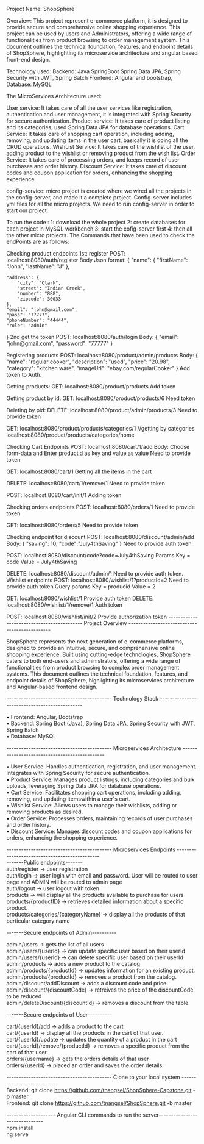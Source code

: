 Project Name: ShopSphere

Overview:
This project represent e-commerce platform, it is designed to provide secure and comprehensive online shopping experience. This project can be used by users and Administrators, offering a wide range of functionalities from product browsing to order management system. This document outlines the technical foundation, features, and endpoint details of ShopSphere, highlighting its microservice architecture and angular based front-end design. 

Technology used:
Backend: Java SpringBoot Spring Data JPA, Spring Security with JWT, Spring Batch
Frontend: Angular and bootstrap,
Database: MySQL

The MicroServices Architecture used:

User service: It takes care of all the user services like registration, authentication and user management, it is integrated with Spring Security for secure authentication. 
Product service: It takes care of product listing and its categories, used Spring Data JPA for database operations.
Cart Service:  It takes care of shopping cart operation, including adding, removing, and updating items in the user cart, basically it is doing all the CRUD operations. 
WishList Service: It takes care of the wishlist of the user, adding product to the wishlist or removing product from the wish list. 
Order Service: It takes care of processing orders, and keeps record of user purchases and order history. 
Discount Service: It takes care of discount codes and coupon application for orders, enhancing the shopping experience. 

config-service: micro project is created where we wired all the projects in the config-server,  and made it a complete project. Config-server includes yml files for all the micro projects. We need to run config-server in order to start our project. 

To run the code :
1: download the whole project 
2: create databases for each project in MySQL workbench
3: start the cofig-server first
4: then all the other micro projects. 
The Commands that have been used to check the endPoints are as follows: 



Checking product endpoints 
1st: register 
POST: localhost:8080/auth/register
Body Json format:
{
    "name": {
        "firstName": "John",
        "lastName": "J"
    },
    
    "address": {
        "city": "Clark",
        "street": "Indian Creek",
        "number": "888",
        "zipcode": 30033
    },
    "email": "john@gmail.com",
    "pass": "77777",
    "phoneNumber": "44444",
    "role": "admin"
}
2nd get the token
POST: localhost:8080/auth/login
Body: 
{
    "email": "john@gmail.com",
    "password": "77777"
}

Registering products
POST: localhost:8080/product/admin/products
Body:
{
    "name": "regular cooker",
    "description": "used",
    "price": "20.98",
    "category": "kitchen ware",
    "imageUrl": "ebay.com/regularCooker"
}
Add token to Auth.

Getting products:
GET: localhost:8080/product/products
Add token

Getting product by id:
GET: localhost:8080/product/products/6 
Need token


Deleting by pid:
DELETE: localhost:8080/product/admin/products/3
Need to provide token

GET: localhost:8080/product/products/categories/1 //getting by categories
localhost:8080/product/products/categories/home

Checking Cart Endpoints
POST: localhost:8080/cart/1/add
Body:
Choose form-data and 
Enter productid as key and value as value
Need to provide token

GET: localhost:8080/cart/1
Getting all the items in the cart

DELETE: localhost:8080/cart/1/remove/1
Need to provide token

POST: localhost:8080/cart/init/1
Adding token

 Checking orders endpoints
POST: localhost:8080/orders/1
Need to provide token

GET: localhost:8080/orders/5
Need to provide token

Checking endpoint for discount
POST: localhost:8080/discount/admin/add
Body:
{
    "saving": 10,
    "code":"July4thSaving"
}
Need to provide auth token

POST: localhost:8080/discount/code?code=July4thSaving
Params
Key = code
Value = July4thSaving

DELETE: localhost:8080/discount/admin/1
Need to provide auth token.
Wishlist endpoints
POST: localhost:8080/wishlist/1?productId=2
Need to provide auth token
Query params
Key = producid 
Value = 2

GET: localhost:8080/wishlist/1
Provide auth token
DELETE: localhost:8080/wishlist/1/remove/1
Auth token


POST: localhost:8080/wishlist/init/2
Provide authorization token
------------------------------------------- Project Overview ----------------------------------------------</br>

ShopSphere represents the next generation of e-commerce platforms, designed to provide an
intuitive, secure, and comprehensive online shopping experience. Built using cutting-edge
technologies, ShopSphere caters to both end-users and administrators, offering a wide range of
functionalities from product browsing to complex order management systems. This document outlines
the technical foundation, features, and endpoint details of ShopSphere, highlighting its microservices
architecture and Angular-based frontend design.

------------------------------------------- Technology Stack ----------------------------------------------</br>

• Frontend: Angular, Bootstrap  </br>
• Backend: Spring Boot (Java), Spring Data JPA, Spring Security with JWT, Spring Batch   </br>
• Database: MySQL    </br>

------------------------------------------- Microservices Architecture ----------------------------------------------</br>

• User Service: Handles authentication, registration, and user management. Integrates with Spring Security for secure authentication. </br>
• Product Service: Manages product listings, including categories and bulk uploads, leveraging Spring Data JPA for database operations. </br>
• Cart Service: Facilitates shopping cart operations, including adding, removing, and updating itemswithin a user's cart. </br>
• Wishlist Service: Allows users to manage their wishlists, adding or removing products as desired. </br>
• Order Service: Processes orders, maintaining records of user purchases and order history. </br>
• Discount Service: Manages discount codes and coupon applications for orders, enhancing the shopping experience. </br>

------------------------------------------- Microservices Endpoints ----------------------------------------------</br>
-------Public endpoints-------</br>
auth/register -> user registration  </br>
auth/login -> user login with email and password. User will be routed to user page and ADMIN will be routed to admin page </br>
auth/logout -> user logout with token </br>
products -> will display all the products available to purchase for users </br>
products/{productID} -> retrieves detailed information about a specific product. </br>
products/categories/{categoryName} -> display all the products of that perticular category name </br>

-------Secure endpoints of Admin----------</br>

admin/users -> gets the list of all users </br>
admin/users/{userId} -> can update specific user based on their userId </br>
admin/users/{userId} -> can delete specific user based on their userId </br>
admin/products -> adds a new product to the catalog </br>
admin/products/{productId} -> updates information for an existing product. </br>
admin/products/{productId} -> removes a product from the catalog. </br>
admin/discount/addDiscount -> adds a discount code and price </br>
admin/discount/{discountCode} -> retreives the price of the discountCode to be reduced  </br>
admin/deleteDiscount/{discountId} -> removes a discount from the table. </br>

-------Secure endpoints of User----------</br>

cart/{userId}/add -> adds a product to the cart </br>
cart/{userId} -> display all the products in the cart of that user. </br>
cart/{userId}/update -> updates the quantity of a product in the cart </br>
cart/{userId}/remove/{productId} -> removes a specific product from the cart of that user </br>
orders/{username} -> gets the orders details of that user </br>
orders/{userId} -> placed an order and saves the order details. </br>

------------------------------------------- Clone to your local system ---------------------------</br>
Backend:  git clone https://github.com/tnangsel/ShopSphere-Capstone.git -b master   </br>
Frontend:  git clone https://github.com/tnangsel/ShopSphere.git -b master

-------------------- Angular CLI commands to run the server-------------------------------</br>
npm install     </br>
ng serve
